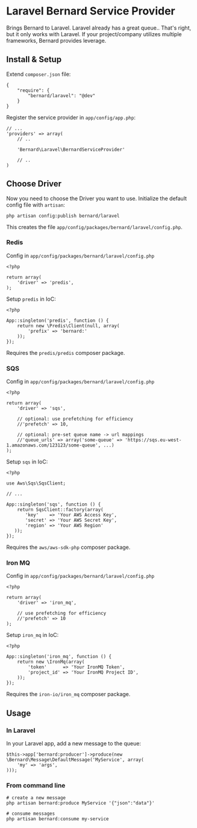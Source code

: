 # Laravel Bernard Service Provider

Brings Bernard to Laravel. Laravel already has a great queue.. That's right, but it only works with Laravel. If your project/company utilizes multiple frameworks, Bernard provides leverage.

## Install & Setup

Extend `composer.json` file:

    {
        "require": {
            "bernard/laravel": "@dev"
        }
    }

Register the service provider in `app/config/app.php`:

    // ...
    'providers' => array(
        // ..

        'Bernard\Laravel\BernardServiceProvider'

        // ..
    )

## Choose Driver

Now you need to choose the Driver you want to use. Initialize the default config file with `artisan`:

    php artisan config:publish bernard/laravel

This creates the file `app/config/packages/bernard/laravel/config.php`.


### Redis

Config in `app/config/packages/bernard/laravel/config.php`

    <?php

    return array(
        'driver' => 'predis',
    );

Setup `predis` in IoC:

    <?php

    App::singleton('predis', function () {
        return new \Predis\Client(null, array(
            'prefix' => 'bernard:'
        ));
    });

Requires the `predis/predis` composer package.

### SQS

Config in `app/config/packages/bernard/laravel/config.php`

    <?php

    return array(
        'driver' => 'sqs',

        // optional: use prefetching for efficiency
        //'prefetch' => 10,

        // optional: pre-set queue name -> url mappings
        //'queue_urls' => array('some-queue' => 'https://sqs.eu-west-1.amazonaws.com/123123/some-queue', ...)
    );

Setup `sqs` in IoC:

    <?php

    use Aws\Sqs\SqsClient;

    // ...

    App::singleton('sqs', function () {
        return SqsClient::factory(array(
           'key'    => 'Your AWS Access Key',
           'secret' => 'Your AWS Secret Key',
           'region' => 'Your AWS Region'
       ));
    });

Requires the `aws/aws-sdk-php` composer package.

### Iron MQ

Config in `app/config/packages/bernard/laravel/config.php`

    <?php

    return array(
        'driver' => 'iron_mq',

        // use prefetching for efficiency
        //'prefetch' => 10
    );


Setup `iron_mq` in IoC:

    <?php

    App::singleton('iron_mq', function () {
        return new \IronMq(array(
            'token'      => 'Your IronMQ Token',
            'project_id' => 'Your IronMQ Project ID',
        ));
    });

Requires the `iron-io/iron_mq` composer package.

## Usage

### In Laravel

In your Laravel app, add a new message to the queue:

    $this->app['bernard:producer']->produce(new \Bernard\Message\DefaultMessage('MyService', array(
        'my' => 'args',
    )));

### From command line

    # create a new message
    php artisan bernard:produce MyService '{"json":"data"}'

    # consume messages
    php artisan bernard:consume my-service

